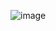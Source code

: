 ![image](https://github.com/leedo8yoeb/leedo8yoeb/assets/145948707/8b4dc5cc-e637-46a9-abb1-82543ae0832d)
